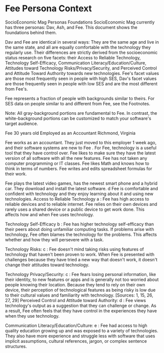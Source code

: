 # Fee Persona Context

SocioEconomic Mag Personas Foundations
SocioEconomic Mag currently has three personas: Dav, Ash, and Fee. This document shows the foundations behind them.

Dav and Fee are identical in several ways: They are the same age and live in the same state, and all are equally comfortable with the technology they regularly use. Their differences are strictly derived from the socioeconomic status research on five facets: their Access to Reliable Technology, Technology Self-Efficacy, Communication Literacy/Education/Culture, Attitudes toward Technology Risks/Privacy/Security, and Perceived Control and Attitude Toward Authority towards new technologies. Fee's facet values are those most frequently seen in people with high SES, Dav's facet values are those frequently seen in people with low SES and are the most different from Fee's.

Fee represents a fraction of people with backgrounds similar to theirs. For SES data on people similar to and different from Fee, see the Footnotes.

Note: All gray-background portions are fundamental to Fee. In contrast, the white-background portions can be customized to match your software's target audience.

Fee
30 years old
Employed as an Accountant
Richmond, Virginia

Fee works as an accountant. They just moved to this employer 1 week ago, and their software systems are new to Fee . For Fee, technology is a useful tool that they have control over. Fee likes to make sure they have the latest version of all software with all the new features.
Fee has not taken any computer programming or IT classes. Fee likes Math and knows how to think in terms of numbers. Fee writes and edits spreadsheet formulas for their work.

Fee plays the latest video games, has the newest smart phone and a hybrid car. They download and install the latest software. d Fee is comfortable and confident with technology and they enjoy learning about it and using new technologies.
Access to Reliable Technology a : Fee has high access to reliable devices and to reliable internet. Fee relies on their own devices and rarely uses a shared device or a public device to get work done. This affects how and when Fee uses technology.

Technology Self-Efficacy b : Fee has higher technology self-efficacy than their peers about doing unfamiliar computing tasks. If problems arise with technology, Fee often blames the technology for the problems. This affects whether and how they will persevere with a task.

Technology Risks: c : Fee doesn't mind taking risks using features of technology that haven't been proven to work. When Fee is presented with challenges because they have tried a new way that doesn't work, it doesn't change their attitudes toward technology.

Technology Privacy/Security: c : Fee fears losing personal information, like their identity, to new features or apps and is generally not too worried about people knowing their location. Because they tend to rely on their own device, their perception of technological features as being risky is low due to their cultural values and familiarity with technology. [Sources: 1, 15, 26, 27, 29]
Perceived Control and Attitude toward Authority: d : Fee views technology's output as a suggestion that they can challenge or change. As a result, Fee often feels that they have control in the experiences they have when they use technology.

Communication Literacy/Education/Culture: e : Fee had access to high quality education growing up and was exposed to a variety of technologies. They also have more experience and struggle less with software that uses implicit assumptions, cultural references, jargon, or complex sentence structures.
